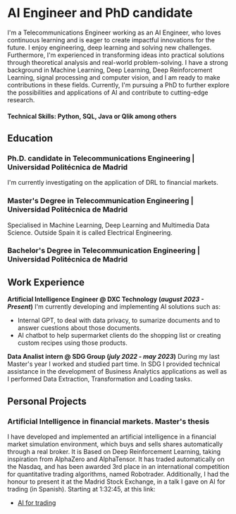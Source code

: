 # AI Engineer and PhD candidate

I'm a Telecommunications Engineer working as an AI Engineer, who loves continuous learning and is eager to create impactful innovations for the future. I enjoy engineering, deep learning and solving new challenges. Furthermore, I'm experienced in transforming ideas into practical solutions through theoretical analysis and real-world problem-solving. I have a strong background in Machine Learning, Deep Learning, Deep Reinforcement Learning, signal processing and computer vision, and I am ready to make contributions in these fields. Currently, I'm pursuing a PhD to further explore the possibilities and applications of AI and contribute to cutting-edge research. 

#### Technical Skills: Python, SQL, Java or Qlik among others

## Education
### Ph.D. candidate in Telecommunications Engineering | Universidad Politécnica de Madrid
I'm currently investigating on the application of DRL to financial markets.
  
### Master's Degree in Telecommunication Engineering | Universidad Politécnica de Madrid
Specialised in Machine Learning, Deep Learning and Multimedia Data Science. Outside Spain it is called Electrical Engineering.
  
### Bachelor's Degree in Telecommunication Engineering | Universidad Politécnica de Madrid

## Work Experience
**Artificial Intelligence Engineer @ DXC Technology (_august 2023 - Present_)**
I'm currently developing and implementing AI solutions such as: 
- Internal GPT, to deal with data privacy, to sumarize documents and to answer cuestions about those documents.
- AI chatbot to help supermarket clients do the shopping list or creating custom recipes using those products.

**Data Analist intern @ SDG Group (_july 2022 - may 2023_)**
During my last Master's year I worked and studied part time. In SDG I provided technical assistance in the development of Business Analytics applications as well as I performed Data Extraction, Transformation and Loading tasks.

## Personal Projects
### Artificial Intelligence in financial markets. Master's thesis
I have developed and implemented an artificial intelligence in a financial market simulation environment, which buys and sells shares automatically through a real broker. It is Based on Deep Reinforcement Learning, taking inspiration from AlphaZero and AlphaTensor. It has traded automatically on the Nasdaq, and has been awarded 3rd place in an international competition for quantitative trading algorithms, named Robotrader.
Additionally, I had the honour to present it at the Madrid Stock Exchange, in a talk I gave on AI for trading (in Spanish). Starting at 1:32:45, at this link:
- [AI for trading](https://www.youtube.com/watch?v=5EibcbIFkjs&t=7829s)
